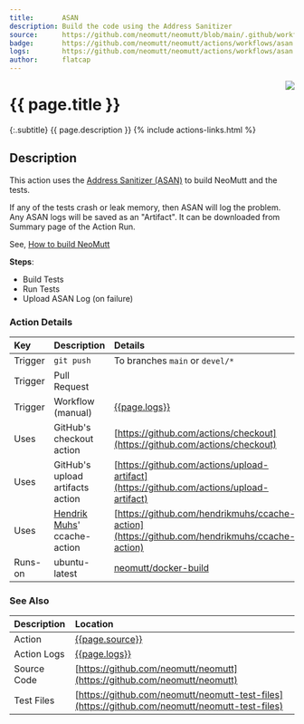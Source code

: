 ```yaml
---
title:       ASAN
description: Build the code using the Address Sanitizer
source:      https://github.com/neomutt/neomutt/blob/main/.github/workflows/asan.yml
badge:       https://github.com/neomutt/neomutt/actions/workflows/asan.yml/badge.svg
logs:        https://github.com/neomutt/neomutt/actions/workflows/asan.yml
author:      flatcap
---
```


<div style="float: right;">
<a href="{{page.logs}}"><img src="{{page.badge}}" /></a>
</div>

# {{ page.title }}

{:.subtitle}
{{ page.description }}
{% include actions-links.html %}

## Description

This action uses the [Address Sanitizer (ASAN)](../analysis/asan)
to build NeoMutt and the tests.

If any of the tests crash or leak memory, then ASAN will log the problem.
Any ASAN logs will be saved as an "Artifact".
It can be downloaded from Summary page of the Action Run.

See, [How to build NeoMutt](https://neomutt.org/dev/build)

**Steps**:
- Build Tests
- Run Tests
- Upload ASAN Log (on failure)

### Action Details

| Key     | Description                                                    | Details                                                                                        |
| :------ | :------------------------------------------------------------- | :--------------------------------------------------------------------------------------------- |
| Trigger | `git push`                                                     | To branches `main` or `devel/*`                                                                |
| Trigger | Pull Request                                                   |                                                                                                |
| Trigger | Workflow (manual)                                              | [{{page.logs}}]({{page.logs}})                                                                 |
| Uses    | GitHub's checkout action                                       | [https://github.com/actions/checkout](https://github.com/actions/checkout)                     |
| Uses    | GitHub's upload artifacts action                               | [https://github.com/actions/upload-artifact](https://github.com/actions/upload-artifact)       |
| Uses    | [Hendrik Muhs](https://github.com/hendrikmuhs)' ccache-action  | [https://github.com/hendrikmuhs/ccache-action](https://github.com/hendrikmuhs/ccache-action)   |
| Runs-on | ubuntu-latest                                                  | [neomutt/docker-build](https://ghcr.io/neomutt/docker-build)                                   |

### See Also

| Description | Location                                                                                       |
| :---------- | :--------------------------------------------------------------------------------------------- |
| Action      | [{{page.source}}]({{page.source}})                                                             |
| Action Logs | [{{page.logs}}]({{page.logs}})                                                                 |
| Source Code | [https://github.com/neomutt/neomutt](https://github.com/neomutt/neomutt)                       |
| Test Files  | [https://github.com/neomutt/neomutt-test-files](https://github.com/neomutt/neomutt-test-files) |

